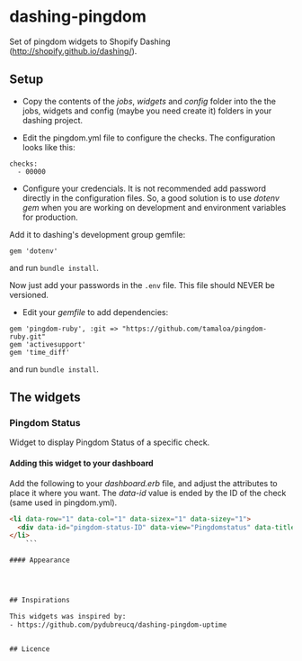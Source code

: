 # dashing-pingdom

Set of pingdom widgets to Shopify Dashing (http://shopify.github.io/dashing/).


##  Setup


- Copy the contents of the *jobs*, *widgets* and *config* folder into the the jobs, widgets and config (maybe you need create it) folders in your dashing project.

- Edit the pingdom.yml file to configure the checks. The configuration looks like this:

```
checks:
  - 00000
```
- Configure your credencials. It is not recommended add password directly in the configuration files. So, a good solution is to use *dotenv gem* when you are working on development and environment variables for production.

Add it to dashing's development group gemfile:

    gem 'dotenv'

and run `bundle install`.

Now just add your passwords in the `.env` file. This file should NEVER be versioned.

- Edit your *gemfile* to add dependencies:

```
gem 'pingdom-ruby', :git => "https://github.com/tamaloa/pingdom-ruby.git"
gem 'activesupport'
gem 'time_diff'
```
and run `bundle install`.


## The widgets


### Pingdom Status

Widget to display Pingdom Status of a specific check.


#### Adding this widget to your dashboard

Add the following to your *dashboard.erb* file, and adjust the attributes to place it where you want. The *data-id* value is ended by the ID of the check (same used in pingdom.yml).

```html
<li data-row="1" data-col="1" data-sizex="1" data-sizey="1">
  <div data-id="pingdom-status-ID" data-view="Pingdomstatus" data-title="Status Title"></div>
</li>
    ```

#### Appearance




## Inspirations

This widgets was inspired by:
- https://github.com/pydubreucq/dashing-pingdom-uptime


## Licence
